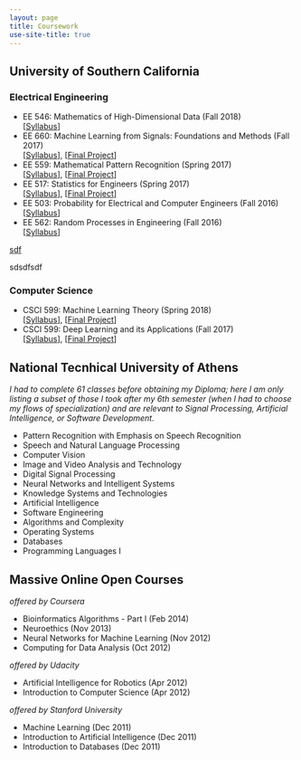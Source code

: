```yaml
---
layout: page
title: Coursework
use-site-title: true
---
```


<script type="text/javascript">
function showOrHide() 
{
    var div = document.getElementById("showorhide");
    if (div.style.display == "block") 
    {
        div.style.display = "none";
    }
    else 
    {
        div.style.display = "block";
    }
}
</script>

## University of Southern California
### Electrical Engineering
* EE 546: Mathematics of High-Dimensional Data (Fall 2018)  
[[Syllabus](/work/classes/syllabus/syl_ee546.pdf)]
* EE 660: Machine Learning from Signals: Foundations and Methods (Fall 2017)  
[[Syllabus](/work/classes/syllabus/syl_ee660.pdf)], [[Final Project](/work/classes/projects/proj_nf_ee660.pdf)]
* EE 559: Mathematical Pattern Recognition (Spring 2017)  
[[Syllabus](/work/classes/syllabus/syl_ee559.pdf)], [[Final Project](/work/classes/projects/proj_nf_ee559.pdf)]
* EE 517: Statistics for Engineers (Spring 2017)  
[[Syllabus](/work/classes/syllabus/syl_ee517.pdf)], [[Final Project](/work/classes/projects/proj_nf_ee517.pdf)] 
* EE 503: Probability for Electrical and Computer Engineers (Fall 2016)  
[[Syllabus](/work/classes/syllabus/syl_ee503.pdf)]
* EE 562: Random Processes in Engineering (Fall 2016)  
[[Syllabus](/work/classes/syllabus/syl_ee562.pdf)]  

<a href="javascript:showOrHide();">sdf</a> 

<div style.display="none" id="showorhide">
sdsdfsdf
</div>

### Computer Science
* CSCI 599: Machine Learning Theory (Spring 2018)  
[[Syllabus](http://www.iliasdiakonikolas.org/teaching/Spring18/CSCI599.html)], [[Final Project](/work/classes/projects/proj_nf_csci599b.pdf)]
* CSCI 599: Deep Learning and its Applications (Fall 2017)  
[[Syllabus](/work/classes/syllabus/syl_ee599.pdf)], [[Final Project](https://nikosfl.github.io/sc-scd/)] 

## National Tecnhical University of Athens
*I had to complete 61 classes before obtaining my Diploma; here I am only listing a subset of those I took after my 6th semester (when I had to choose my flows of specialization) and are relevant to Signal Processing, Artificial Intelligence, or Software Development.* 
* Pattern Recognition with Emphasis on Speech Recognition 
* Speech and Natural Language Processing 
* Computer Vision 
* Image and Video Analysis and Technology
* Digital Signal Processing
* Neural Networks and Intelligent Systems 
* Knowledge Systems and Technologies 
* Artificial Intelligence  
* Software Engineering 
* Algorithms and Complexity
* Operating Systems 
* Databases 
* Programming Languages I
<!-- * Physiological Systems Modeling, Simulation, and Control * Optimization Techniques and Control Applications * Graph Theory -->
<!-- * Applied Mathematics - Calculus of Variations * Biomedical Technology Laboratory * Electromagnetic Compatibility -->
<!-- * Mathematical Logic for Computer Science * Control Systems Design -->

## Massive Online Open Courses
*offered by Coursera*
* Bioinformatics Algorithms - Part I (Feb 2014)
* Neuroethics (Nov 2013)
* Neural Networks for Machine Learning (Nov 2012)
* Computing for Data Analysis (Oct 2012)  

*offered by Udacity*
* Artificial Intelligence for Robotics (Apr 2012)
* Introduction to Computer Science (Apr 2012)  

*offered by Stanford University*
* Machine Learning (Dec 2011)  
* Introduction to Artificial Intelligence (Dec 2011) 
* Introduction to Databases (Dec 2011) 
